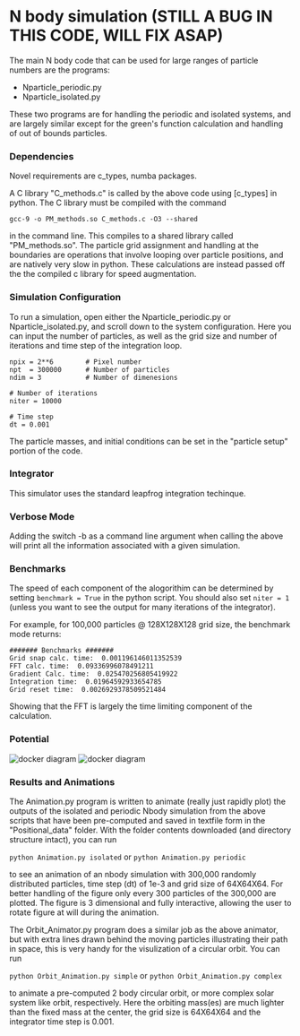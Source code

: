 # N body simulation (STILL A BUG IN THIS CODE, WILL FIX ASAP)

The main N body code that can be used for large ranges of particle numbers are the programs:
- Nparticle_periodic.py
- Nparticle_isolated.py

These two programs are for handling the periodic and isolated systems, and are largely similar except for the green's
function calculation and handling of out of bounds particles.

### Dependencies
Novel requirements are c_types, numba packages.

A C library "C_methods.c" is called by the above code using [c_types] in python. The C library must be compiled with the command 

```gcc-9 -o PM_methods.so C_methods.c -O3 --shared```

in the command line. This compiles to a shared library called "PM_methods.so". The particle grid assignment and handling at the boundaries are operations that involve looping over particle positions, and are natively very slow in python. These calculations are instead passed off the the compiled c library for speed augmentation. 

### Simulation Configuration
To run a simulation, open either the Nparticle_periodic.py or Nparticle_isolated.py, and scroll down to the system configuration. Here you can input the number of particles, as well as the grid size and number of iterations and time step of the integration loop.

```
npix = 2**6        # Pixel number
npt  = 300000      # Number of particles
ndim = 3           # Number of dimenesions

# Number of iterations
niter = 10000

# Time step
dt = 0.001
```
The particle masses, and initial conditions can be set in the "particle setup" portion of the code.

### Integrator

This simulator uses the standard leapfrog integration techinque.

### Verbose Mode
Adding the switch -b as a command line argument when calling the above will print all the information associated with a given simulation. 

### Benchmarks
The speed of each component of the alogorithim can be determined by setting
```benchmark = True``` in the python script. You should also set ```niter = 1``` (unless you want to see the output for many iterations of the integrator).

For example, for 100,000 particles @ 128X128X128 grid size, the benchmark mode returns:

```
####### Benchmarks #######
Grid snap calc. time:  0.001196146011352539
FFT calc. time:  0.09336996078491211
Gradient Calc. time:  0.025470256805419922
Integration time:  0.01964592933654785
Grid reset time:  0.0026929378509521484
```
Showing that the FFT is largely the time limiting component of the calculation.

### Potential
![docker diagram](./Periodic_potential_map.png) 
![docker diagram](./Periodic_potential_map.png)

### Results and Animations

The Animation.py program is written to animate (really just rapidly plot) the outputs of the isolated and periodic Nbody simulation from the above scripts that have been pre-computed and saved in textfile form in the "Positional_data" folder. With the folder contents downloaded (and directory structure intact), you can run

```python Animation.py isolated```
or 
```python Animation.py periodic```

to see an animation of an nbody simulation with 300,000 randomly distributed particles, time step (dt) of 1e-3 and grid size of 64X64X64. For better handling of the figure only every 300 particles of the 300,000 are plotted. The figure is 3 dimensional and fully interactive, allowing the user to rotate figure at will during the animation. 

The Orbit_Animator.py program does a similar job as the above animator, but with extra lines drawn behind the moving particles illustrating their path in space, this is very handy for the visulization of a circular orbit. You can run

```python Orbit_Animation.py simple```
or 
```python Orbit_Animation.py complex```

to animate a pre-computed 2 body circular orbit, or more complex solar system like orbit, respectively. Here the orbiting mass(es) are much lighter than the fixed mass at the center, the grid size is 64X64X64 and the integrator time step is 0.001.
